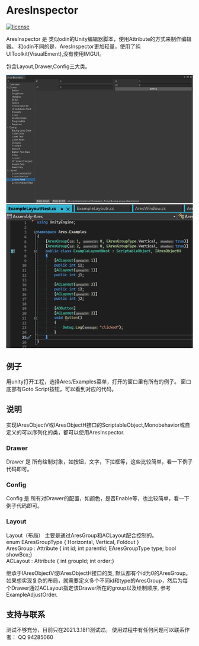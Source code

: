 # AresInspector

[![license](http://img.shields.io/badge/license-MIT-blue.svg)](https://github.com/YannABC/AresInspector/main/LICENSE)

AresInspector 是 类似odin的Unity编辑器脚本，使用Attribute的方式来制作编辑器。
和odin不同的是，AresInspector更加轻量，使用了纯UIToolkit(VisualEment),没有使用IMGUI。

包含Layout,Drawer,Config三大类。

![examples](./docs/images/examples.png)
![examples](./docs/images/example-layout.png)

## 例子
用unity打开工程，选择Ares/Examples菜单，打开的窗口里有所有的例子。
窗口底部有Goto Script按钮，可以看到对应的代码。

## 说明
实现IAresObjectV或IAresObjectH接口的ScriptableObject,Monobehavior或自定义的可以序列化的类，都可以使用AresInspector.

### Drawer
Drawer 是 所有绘制对象，如按钮，文字，下拉框等，这些比较简单，看一下例子代码即可。

### Config
Config 是 所有对Drawer的配置，如颜色，是否Enable等，也比较简单，看一下例子代码即可。

### Layout
Layout（布局） 主要是通过AresGroup和ACLayout配合控制的。<br/>
enum EAresGroupType  { Horizontal, Vertical, Foldout }<br/>
AresGroup : Attribute { int id; int parentId; EAresGroupType type; bool showBox;}<br/>
ACLayout : Attribute { int groupId; int order;}<br/>

继承于IAresObjectV或IAresObjectH接口的类, 默认都有个id为0的AresGroup。<br/>
如果想实现复杂的布局，就需要定义多个不同id和type的AresGroup，然后为每个Drawer通过ACLayout指定该Drawer所在的group以及绘制顺序, 参考ExampleAdjustOrder.

## 支持与联系
测试不够充分，目前只在2021.3.18f1测试过。
使用过程中有任何问题可以联系作者： QQ 94285060
